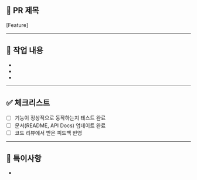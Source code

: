 ## 📌 PR 제목
[Feature] 

---
## 📖 작업 내용
- 
- 
- 


---
## ✅ 체크리스트
- [ ] 기능이 정상적으로 동작하는지 테스트 완료
- [ ] 문서(README, API Docs) 업데이트 완료
- [ ] 코드 리뷰에서 받은 피드백 반영

---
## 📝 특이사항
- 
